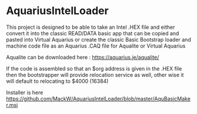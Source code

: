 # AquariusIntelLoader
This project is designed to be able to take an Intel .HEX file and either convert it into the classic READ/DATA basic app that can be copied and pasted into Virtual Aquarius or create the classic Basic Bootstrap loader and machine code file as an Aquarius .CAQ file for Aqualite or Virtual Aquarius

Aqualite can be downloaded here : https://aquarius.je/aqualite/

If the code is assembled so that an $org address is given in the .HEX file then the bootstrapper will provide relocation service as well, other wise it will default to relocating to $4000 (16384)

Installer is here
https://github.com/MackW/AquariusIntelLoader/blob/master/AquBasicMaker.msi

